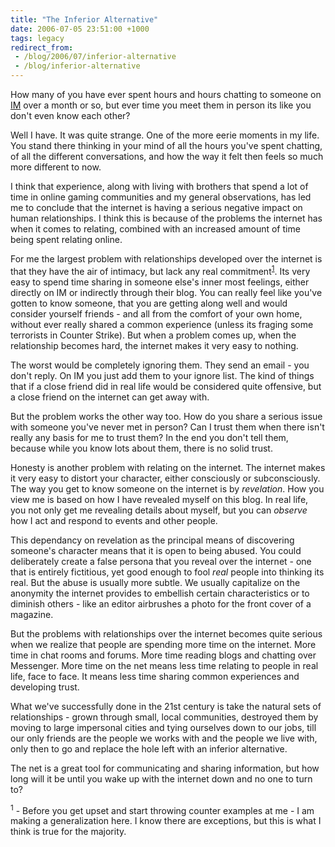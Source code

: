 ```yaml
---
title: "The Inferior Alternative"
date: 2006-07-05 23:51:00 +1000
tags: legacy
redirect_from:
 - /blog/2006/07/inferior-alternative
 - /blog/inferior-alternative
---
```


How many of you have ever spent hours and hours chatting to someone on <a href="http://en.wikipedia.org/wiki/Instant_messaging" title="Instant Messaging">IM</a> over a month or so, but ever time you meet them in person its like you don't even know each other?



Well I have. It was quite strange. One of the more eerie moments in my life. You stand there thinking in your mind of all the hours you've spent chatting, of all the different conversations, and how the way it felt then feels so much more different to now.



I think that experience, along with living with brothers that spend a lot of time in online gaming communities and my general observations, has led me to conclude that the internet is having a serious negative impact on human relationships. I think this is because of the problems the internet has when it comes to relating, combined with an increased amount of time being spent relating online.



For me the largest problem with relationships developed over the internet is that they have the air of intimacy, but lack any real commitment<sup><a href="#netrel1">1</a></sup>. Its very easy to spend time sharing in someone else's inner most feelings, either directly on IM or indirectly through their blog. You can really feel like you've gotten to know someone, that you are getting along well and would consider yourself friends - and all from the comfort of your own home, without ever really shared a common experience (unless its fraging some terrorists in Counter Strike). But when a problem comes up, when the relationship becomes hard, the internet makes it very easy to nothing.



The worst would be completely ignoring them. They send an email - you don't reply. On IM you just add them to your ignore list. The kind of things that if a close friend did in real life would be considered quite offensive, but a close friend on the internet can get away with.



But the problem works the other way too. How do you share a serious issue with someone you've never met in person? Can I trust them when there isn't really any basis for me to trust them? In the end you don't tell them, because while you know lots about them, there is no solid trust.



Honesty is another problem with relating on the internet. The internet makes it very easy to distort your character, either consciously  or subconsciously. The way you get to know someone on the internet is by <i>revelation</i>. How you view me is based on how I have revealed myself on this blog. In real life, you not only get me revealing details about myself, but you can <i>observe</i> how I act and respond to events and other people.



This dependancy on revelation as the principal means of discovering someone's character means that it is open to being abused. You could deliberately create a false persona that you reveal over the internet - one that is entirely fictitious, yet good enough to fool <i>real</i> people into thinking its real. But the abuse is usually more subtle. We usually capitalize on the anonymity the internet provides to embellish certain characteristics or to diminish others - like an editor airbrushes a photo for the front cover of a magazine.



But the problems with relationships over the internet becomes quite serious when we realize that people are spending more time on the internet. More time in chat rooms and forums. More time reading blogs and chatting over Messenger. More time on the net means less time relating to people in real life, face to face. It means less time sharing common experiences and developing trust.



What we've successfully done in the 21st century is take the natural sets of relationships - grown through small, local communities, destroyed them by moving to large impersonal cities and tying ourselves down to our jobs, till our only friends are the people we works with and the people we live with, only then to go and replace the hole left with an inferior alternative.



The net is a great tool for communicating and sharing information, but how long will it be until you wake up with the internet down and no one to turn to?



<sup><a name="netrel1">1</a></sup> - Before you get upset and start throwing counter examples at me - I am making a generalization here. I know there are exceptions, but this is what I think is true for the majority.

